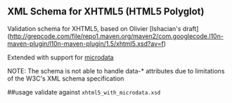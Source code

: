 ## XML Schema for XHTML5 (HTML5 Polyglot)
Validation schema for XHTML5, based on Olivier [Ishacian's draft] (http://grepcode.com/file/repo1.maven.org/maven2/com.googlecode.l10n-maven-plugin/l10n-maven-plugin/1.5/xhtml5.xsd?av=f)

Extended with support for [microdata](http://en.wikipedia.org/wiki/Microdata_%28HTML%29)

NOTE: The schema is not able to handle data-* attributes due to limitations of the W3C's XML schema specification

##usage
validate against `xhtml5_with_microdata.xsd` 

